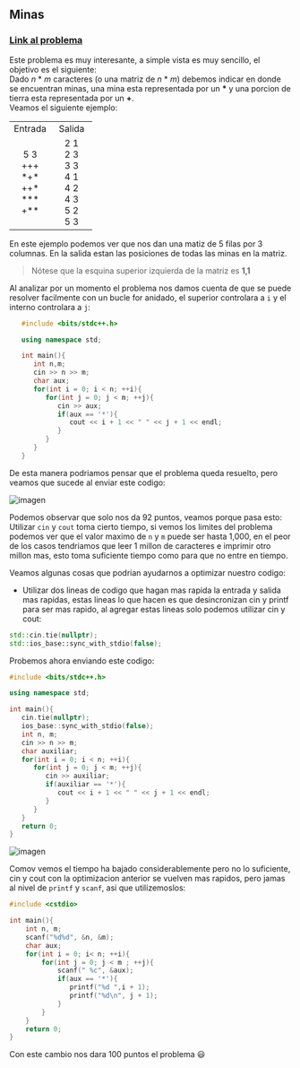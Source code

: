## **Minas**
### [Link al problema](https://omegaup.com/arena/problem/minas) <br>
Este problema es muy interesante, a simple vista es muy sencillo, el objetivo es el siguiente: <br>
Dado _n_ * _m_ caracteres (o una matriz de _n_ * _m_) debemos indicar en donde se encuentran minas, una mina esta representada por un __*__ y una porcion de tierra esta representada por un __+__. <br>
Veamos el siguiente ejemplo: 
<table style="width:100%; text-align:center;">
   <tr>
      <td style="width:50%">Entrada</td>
      <td style="width:50%">Salida</td>
   </tr>
   <tr>
      <td style="width:50%">
         5 3 <br>
         +++ <br>
         *+* <br>
         ++* <br>
         *** <br>
         +** <br>
      </td>
      <td style="width:50%">
         2 1 <br>
         2 3 <br>   
         3 3 <br> 
         4 1 <br>
         4 2 <br>     
         4 3 <br>     
         5 2 <br>     
         5 3 <br>     
      </td>
   </tr>
</table>

En este ejemplo podemos ver que nos dan una matiz de 5 filas por 3 columnas. En la salida estan las posiciones de todas las minas en la matriz.
</br>
> Nótese que la esquina superior izquierda de la matriz es __1,1__ <br>

Al analizar por un momento el problema nos damos cuenta de que se puede resolver facilmente con un bucle for anidado, el superior controlara a `i` y el interno controlara a `j`: <br>

```cpp
   #include <bits/stdc++.h>

   using namespace std;

   int main(){
      int n,m;
      cin >> n >> m;
      char aux;
      for(int i = 0; i < n; ++i){
         for(int j = 0; j < m; ++j){
            cin >> aux;
            if(aux == '*'){
               cout << i + 1 << " " << j + 1 << endl;
            }
         }
      }
   }
```

De esta manera podriamos pensar que el problema queda resuelto, pero veamos que sucede al enviar este codigo:
 
![imagen](https://drive.google.com/uc?export=view&id=1Pyq57vn2G4J_ZHw3xe0aPl9oOjLIkVAf)

Podemos observar que solo nos da 92 puntos, veamos porque pasa esto:
Utilizar `cin` y `cout` toma cierto tiempo, si vemos los limites del problema podemos ver que el valor maximo de `n` y `m` puede ser hasta 1,000, en el peor de los casos tendriamos que leer 1 millon de caracteres e imprimir otro millon mas, esto toma suficiente tiempo como para que no entre en tiempo.
<br>

Veamos algunas cosas que podrian ayudarnos a optimizar nuestro codigo: <br>
- Utilizar dos lineas de codigo que hagan mas rapida la entrada y salida mas rapidas, estas lineas lo que hacen es que desincronizan cin y printf para ser mas rapido, al agregar estas lineas solo podemos utilizar cin y cout: <br>
```cpp
std::cin.tie(nullptr);
std::ios_base::sync_with_stdio(false);
```

Probemos ahora enviando este codigo:
```cpp
#include <bits/stdc++.h>

using namespace std;

int main(){
   cin.tie(nullptr);
   ios_base::sync_with_stdio(false);
   int n, m;
   cin >> n >> m;
   char auxiliar;
   for(int i = 0; i < n; ++i){ 
      for(int j = 0; j < m; ++j){ 
         cin >> auxiliar;
         if(auxiliar == '*'){
            cout << i + 1 << " " << j + 1 << endl;
         }
      }
   }
   return 0;
}

```

![imagen](https://drive.google.com/uc?export=view&id=13SCdWobPlPqkct_R2as0GaCsEHkLW-Lz)

Comov vemos el tiempo ha bajado considerablemente pero no lo suficiente, cin y cout con la optimizacion anterior se vuelven mas rapidos, pero jamas al nivel de `printf` y `scanf`, asi que utilizemoslos: <br>
```cpp
#include <cstdio>

int main(){
    int n, m;
    scanf("%d%d", &n, &m);
    char aux;
    for(int i = 0; i< n; ++i){
        for(int j = 0; j < m ; ++j){
            scanf(" %c", &aux); 
            if(aux == '*'){
               printf("%d ",i + 1);
               printf("%d\n", j + 1);
            }
        }
    }
    return 0;
}
```
Con este cambio nos dara 100 puntos el problema 😃